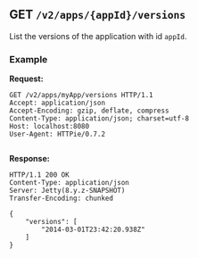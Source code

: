 ## GET `/v2/apps/{appId}/versions`

List the versions of the application with id `appId`.

### Example

**Request:**

```
GET /v2/apps/myApp/versions HTTP/1.1
Accept: application/json
Accept-Encoding: gzip, deflate, compress
Content-Type: application/json; charset=utf-8
Host: localhost:8080
User-Agent: HTTPie/0.7.2


```

**Response:**

```
HTTP/1.1 200 OK
Content-Type: application/json
Server: Jetty(8.y.z-SNAPSHOT)
Transfer-Encoding: chunked

{
    "versions": [
        "2014-03-01T23:42:20.938Z"
    ]
}
```
